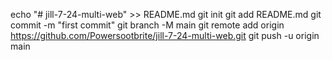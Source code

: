 echo "# jill-7-24-multi-web" >> README.md
git init
git add README.md
git commit -m "first commit"
git branch -M main
git remote add origin https://github.com/Powersootbrite/jill-7-24-multi-web.git
git push -u origin main